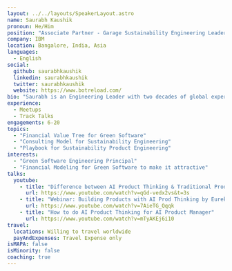 ```yaml
---
layout: ../../layouts/SpeakerLayout.astro
name: Saurabh Kaushik
pronoun: He/Him
position: "Associate Partner - Garage Sustainability Engineering Leader"
company: IBM
location: Bangalore, India, Asia
languages:
  - English
social:
  github: saurabhkaushik
  linkedin: saurabhkaushik
  twitter: saurabhkaushik
  website: https://www.botreload.com/
bio: "Saurabh is an Engineering Leader with two decades of global experience in leading Product, Platform, and Practice organizations using Technical, Consulting, Architecture, Management, and Leadership skills with deep Cloud, Cognitive, Digital, and Sustainability solutions engineering capabilities. At IBM, he plays Garage Engineering role to help clients adopt Garage methods to Speed up their Value delivery through Best Practices of Solution & Platform Engineering."
experience:
  - Meetups
  - Track Talks
engagements: 6-20
topics:
  - "Financial Value Tree for Green Software"
  - "Consulting Model for Sustainability Engineering"
  - "Playbook for Sustainability Product Engineering"
interests:
  - "Green Software Engineering Principal"
  - "Financial Modeling for Green Software to make it attractive"
talks:
  youtube:
    - title: "Difference between AI Product Thinking & Traditional Product Thinking | Saurabh Kaushik | IPL"
      url: https://www.youtube.com/watch?v=qGd-vedx2vs&t=3s
    - title: "Webinar: Building Products with AI Prod Thinking by Eureka Dir"
      url: https://www.youtube.com/watch?v=7AieTG_Qqqk 
    - title: "How to do AI Product Thinking for AI Product Manager"
      url: https://www.youtube.com/watch?v=mTyAKEj6i10
travel:
  locations: Willing to travel worldwide
  payAndExpenses: Travel Expense only
isMAPA: false
isMinority: false
coaching: true
---
```

